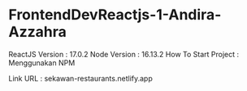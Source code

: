# FrontendDevReactjs-1-Andira-Azzahra
ReactJS Version : 17.0.2
Node Version : 16.13.2
How To Start Project : Menggunakan NPM

Link URL : sekawan-restaurants.netlify.app
